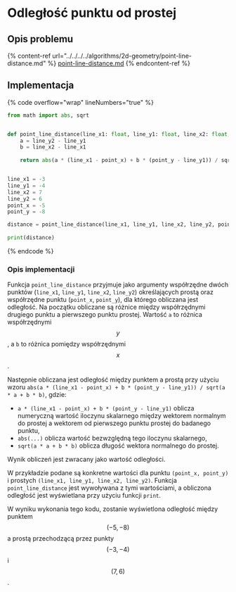 # Odległość punktu od prostej

## Opis problemu

{% content-ref url="../../../../algorithms/2d-geometry/point-line-distance.md" %}
[point-line-distance.md](../../../../algorithms/2d-geometry/point-line-distance.md)
{% endcontent-ref %}

## Implementacja

{% code overflow="wrap" lineNumbers="true" %}
```python
from math import abs, sqrt


def point_line_distance(line_x1: float, line_y1: float, line_x2: float, line_y2: float, point_x: float, point_y: float) -> float:
    a = line_y2 - line_y1
    b = line_x2 - line_x1
    
    return abs(a * (line_x1 - point_x) + b * (point_y - line_y1)) / sqrt(a * a + b * b)


line_x1 = -3
line_y1 = -4
line_x2 = 7
line_y2 = 6
point_x = -5
point_y = -8

distance = point_line_distance(line_x1, line_y1, line_x2, line_y2, point_x, point_y)
    
print(distance)
```
{% endcode %}

### Opis implementacji

Funkcja `point_line_distance` przyjmuje jako argumenty współrzędne dwóch punktów (`line_x1`, `line_y1`, `line_x2`, `line_y2`) określających prostą oraz współrzędne punktu (`point_x`, `point_y`), dla którego obliczana jest odległość. Na początku obliczane są różnice między współrzędnymi drugiego punktu a pierwszego punktu prostej. Wartość `a` to różnica współrzędnymi $$y$$, a `b` to różnica pomiędzy współrzędnymi $$x$$.

Następnie obliczana jest odległość między punktem a prostą przy użyciu wzoru `abs(a * (line_x1 - point_x) + b * (point_y - line_y1)) / sqrt(a * a + b * b)`, gdzie:

- `a * (line_x1 - point_x) + b * (point_y - line_y1)` oblicza numeryczną wartość iloczynu skalarnego między wektorem normalnym do prostej a wektorem od pierwszego punktu prostej do badanego punktu,
- `abs(...)` oblicza wartość bezwzględną tego iloczynu skalarnego,
- `sqrt(a * a + b * b)` oblicza długość wektora normalnego do prostej.

Wynik obliczeń jest zwracany jako wartość odległości.

W przykładzie podane są konkretne wartości dla punktu `(point_x, point_y)` i prostych `(line_x1, line_y1, line_x2, line_y2)`. Funkcja `point_line_distance` jest wywoływana z tymi wartościami, a obliczona odległość jest wyświetlana przy użyciu funkcji `print`.

W wyniku wykonania tego kodu, zostanie wyświetlona odległość między punktem $$(-5, -8)$$ a prostą przechodzącą przez punkty $$(-3, -4)$$ i $$(7, 6)$$.
